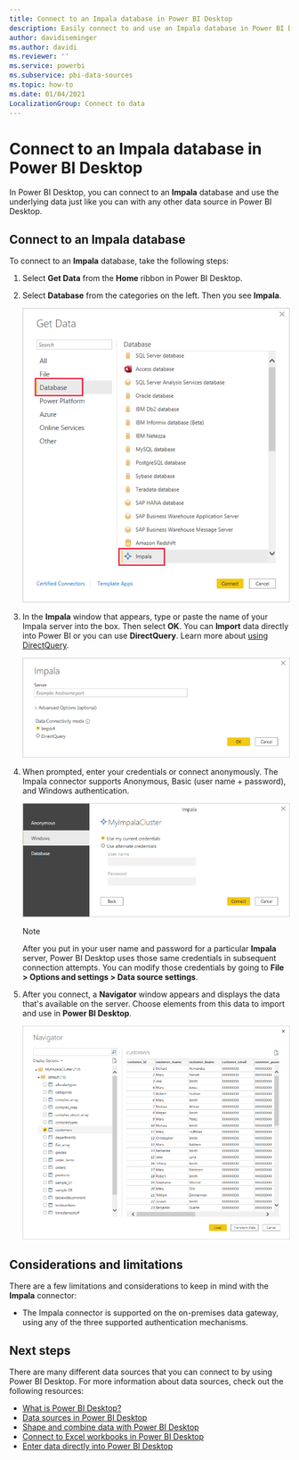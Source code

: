 ```yaml
---
title: Connect to an Impala database in Power BI Desktop
description: Easily connect to and use an Impala database in Power BI Desktop
author: davidiseminger
ms.author: davidi
ms.reviewer: ''
ms.service: powerbi
ms.subservice: pbi-data-sources
ms.topic: how-to
ms.date: 01/04/2021
LocalizationGroup: Connect to data
---
```

# Connect to an Impala database in Power BI Desktop
In Power BI Desktop, you can connect to an **Impala** database and use the underlying data just like you can with any other data source in Power BI Desktop.

## Connect to an Impala database
To connect to an **Impala** database, take the following steps: 

1. Select **Get Data** from the **Home** ribbon in Power BI Desktop. 

2. Select **Database** from the categories on the left. Then you see **Impala**.

    ![Get Data](media/desktop-connect-impala/connect_impala_2.png)

3. In the **Impala** window that appears, type or paste the name of your Impala server into the box. Then select **OK**. You can **Import** data directly into Power BI or you can use **DirectQuery**. Learn more about [using DirectQuery](desktop-use-directquery.md).

    ![Impala window](media/desktop-connect-impala/connect_impala_3a.png)

4. When prompted, enter your credentials or connect anonymously. The Impala connector supports Anonymous, Basic (user name + password), and Windows authentication.

    ![Impala connector](media/desktop-connect-impala/connect_impala_4.png)

    > [!NOTE]
    > After you put in your user name and password for a particular **Impala** server, Power BI Desktop uses those same credentials in subsequent connection attempts. You can modify those credentials by going to **File > Options and settings > Data source settings**.


5. After you connect, a **Navigator** window appears and displays the data that's available on the server. Choose elements from this data to import and use in **Power BI Desktop**.

    ![Navigator window](media/desktop-connect-impala/connect_impala_5.png)

## Considerations and limitations
There are a few limitations and considerations to keep in mind with the **Impala** connector:

* The Impala connector is supported on the on-premises data gateway, using any of the three supported authentication mechanisms.

## Next steps
There are many different data sources that you can connect to by using Power BI Desktop. For more information about data sources, check out the following resources:

* [What is Power BI Desktop?](../fundamentals/desktop-what-is-desktop.md)
* [Data sources in Power BI Desktop](desktop-data-sources.md)
* [Shape and combine data with Power BI Desktop](desktop-shape-and-combine-data.md)
* [Connect to Excel workbooks in Power BI Desktop](desktop-connect-excel.md)   
* [Enter data directly into Power BI Desktop](desktop-enter-data-directly-into-desktop.md)   
